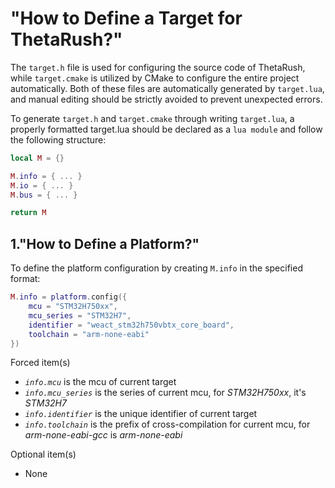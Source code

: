 # "How to Define a Target for ThetaRush?"

The `target.h` file is used for configuring the source code of ThetaRush, while `target.cmake` is utilized by CMake to configure the entire project automatically. Both of these files are automatically generated by `target.lua`, and manual editing should be strictly avoided to prevent unexpected errors.

To generate `target.h` and `target.cmake` through writing `target.lua`, a properly formatted target.lua should be declared as a `lua module` and follow the following structure:

```lua
local M = {}

M.info = { ... }
M.io = { ... }
M.bus = { ... }

return M
```

## 1."How to Define a Platform?"

To define the platform configuration by creating `M.info` in the specified format:

```lua
M.info = platform.config({
    mcu = "STM32H750xx",
    mcu_series = "STM32H7",
    identifier = "weact_stm32h750vbtx_core_board",
    toolchain = "arm-none-eabi"
})
```

Forced item(s)

- *`info.mcu`* is the mcu of current target
- *`info.mcu_series`* is the series of current mcu, for *STM32H750xx*, it's *STM32H7*
- *`info.identifier`* is the unique identifier of current target
- *`info.toolchain`* is the prefix of cross-compilation for current mcu, for *arm-none-eabi-gcc* is *arm-none-eabi*

Optional item(s)

- None

